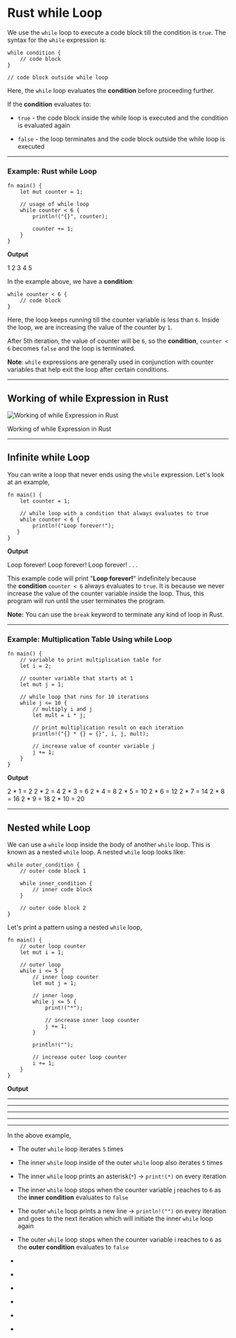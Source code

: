 # Rust while Loop

We use the `while` loop to execute a code block till the condition is `true`. The syntax for the `while` expression is:

```
while condition {
    // code block
}

// code block outside while loop
```

Here, the `while` loop evaluates the **condition** before proceeding further.

If the **condition** evaluates to:

- `true` - the code block inside the while loop is executed and the condition is evaluated again

- `false` - the loop terminates and the code block outside the while loop is executed

---

### Example: Rust while Loop

```
fn main() {
    let mut counter = 1;

    // usage of while loop
    while counter < 6 {
        println!("{}", counter);
        
        counter += 1;
    }
}
```

**Output**

1
2
3
4
5

In the example above, we have a **condition**:

```
while counter < 6 {
    // code block
}
```

Here, the loop keeps running till the counter variable is less than `6`. Inside the loop, we are increasing the value of the counter by `1`.

After 5th iteration, the value of counter will be `6`, so the **condition**, `counter < 6` becomes `false` and the loop is terminated.

**Note**: `while` expressions are generally used in conjunction with counter variables that help exit the loop after certain conditions.

---

## Working of while Expression in Rust

![Working of while Expression in Rust](https://www.programiz.com/sites/tutorial2program/files/working-of-while-expression-in-rust.png "Working of while Expression in Rust")

Working of while Expression in Rust

---

## Infinite while Loop

You can write a loop that never ends using the `while` expression. Let's look at an example,

```
fn main() {
    let counter = 1;

    // while loop with a condition that always evaluates to true
    while counter < 6 {
        println!("Loop forever!");
   }
}
```

**Output**

Loop forever!
Loop forever!
Loop forever!
.
.
.

This example code will print "**Loop forever!**" indefinitely because the **condition** `counter < 6` always evaluates to `true`. It is because we never increase the value of the counter variable inside the loop. Thus, this program will run until the user terminates the program.

**Note:** You can use the `break` keyword to terminate any kind of loop in Rust.

---

### Example: Multiplication Table Using while Loop

```
fn main() {
    // variable to print multiplication table for
    let i = 2;
    
    // counter variable that starts at 1
    let mut j = 1;
    
    // while loop that runs for 10 iterations
    while j <= 10 {
        // multiply i and j
        let mult = i * j;
        
        // print multiplication result on each iteration
        println!("{} * {} = {}", i, j, mult);

        // increase value of counter variable j
        j += 1;
    }
}
```

**Output**

2 * 1 = 2
2 * 2 = 4
2 * 3 = 6
2 * 4 = 8
2 * 5 = 10
2 * 6 = 12
2 * 7 = 14
2 * 8 = 16
2 * 9 = 18
2 * 10 = 20

---

## Nested while Loop

We can use a `while` loop inside the body of another `while` loop. This is known as a nested `while` loop. A nested `while` loop looks like:

```
while outer_condition {
    // outer code block 1

    while inner_condition {
        // inner code block
    }

    // outer code block 2
}
```

Let's print a pattern using a nested `while` loop,

```
fn main() {
    // outer loop counter
    let mut i = 1;
    
    // outer loop
    while i <= 5 {
        // inner loop counter
        let mut j = 1;
        
        // inner loop
        while j <= 5 {
            print!("*");
            
            // increase inner loop counter
            j += 1;
        }
        
        println!("");
        
        // increase outer loop counter
        i += 1;
    }
}
```

**Output**

*****
*****
*****
*****
*****

In the above example,

- The outer `while` loop iterates `5` times
- The inner `while` loop inside of the outer `while` loop also iterates `5` times
- The inner `while` loop prints an asterisk(`*`) → `print!(*)` on every iteration
- The inner `while` loop stops when the counter variable j reaches to `6` as the **inner condition** evaluates to `false`
- The outer `while` loop prints a new line → `println!("")` on every iteration and goes to the next iteration which will initiate the inner `while` loop again
- The outer `while` loop stops when the counter variable i reaches to `6` as the **outer condition** evaluates to `false`

- [](https://www.programiz.com/rust/while-loop#introduction)
- [](https://www.programiz.com/rust/while-loop#example-while-loop)
- [](https://www.programiz.com/rust/while-loop#working-of-while-expression)
- [](https://www.programiz.com/rust/while-loop#infinite-while-loop)
- [](https://www.programiz.com/rust/while-loop#example-multiplication-table)
- [](https://www.programiz.com/rust/while-loop#nested-while-loops)